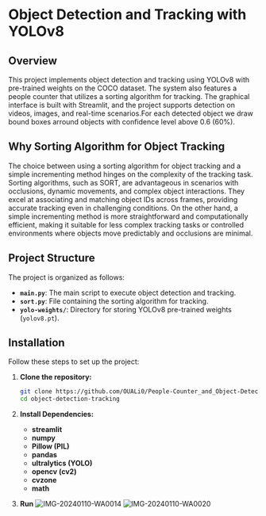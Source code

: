 # Object Detection and Tracking with YOLOv8

## Overview

This project implements object detection and tracking using YOLOv8 with pre-trained weights on the COCO dataset. The system also features a people counter that utilizes a sorting algorithm for tracking. The graphical interface is built with Streamlit, and the project supports detection on videos, images, and real-time scenarios.For each 
detected object we draw bound boxes arround objects with confidence level above 0.6 (60%).

## Why Sorting Algorithm for Object Tracking 
The choice between using a sorting algorithm for object tracking and a simple incrementing method hinges on the complexity of the tracking task. Sorting algorithms, such as SORT, are advantageous in scenarios with occlusions, dynamic movements, and complex object interactions. They excel at associating and matching object IDs across frames, providing accurate tracking even in challenging conditions. On the other hand, a simple incrementing method is more straightforward and computationally efficient, making it suitable for less complex tracking tasks or controlled environments where objects move predictably and occlusions are minimal. 

## Project Structure

The project is organized as follows:

- **`main.py`**: The main script to execute object detection and tracking.
- **`sort.py`**: File containing the sorting algorithm for tracking.
- **`yolo-weights/`**: Directory for storing YOLOv8 pre-trained weights (`yolov8.pt`).

## Installation

Follow these steps to set up the project:

1. **Clone the repository:**

   ```bash
   git clone https://github.com/OUALi0/People-Counter_and_Object-Detection.git
   cd object-detection-tracking
2. **Install Dependencies:**
   - **streamlit**
   - **numpy**
   - **Pillow (PIL)**
   - **pandas**
   - **ultralytics (YOLO)**
   - **opencv (cv2)**
   - **cvzone**
   - **math**
3. **Run**
![IMG-20240110-WA0014](https://github.com/Youssef-balh/Object-Detection-and-People-Counter/assets/113738047/48b366f0-237b-410a-bcf4-eca4736b6080)
![IMG-20240110-WA0020](https://github.com/Youssef-balh/Object-Detection-and-People-Counter/assets/113738047/a3c54f86-4e76-41cf-b313-126498b4afb5)




